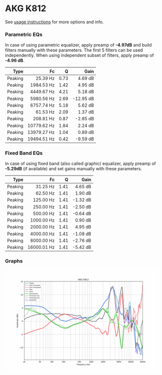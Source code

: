 # AKG K812
See [usage instructions](https://github.com/jaakkopasanen/AutoEq#usage) for more options and info.

### Parametric EQs
In case of using parametric equalizer, apply preamp of **-4.97dB** and build filters manually
with these parameters. The first 5 filters can be used independently.
When using independent subset of filters, apply preamp of **-4.96 dB**.

| Type    | Fc          |    Q | Gain      |
|--------:|------------:|-----:|----------:|
| Peaking | 25.39 Hz    | 0.73 | 4.69 dB   |
| Peaking | 1984.53 Hz  | 1.42 | 4.95 dB   |
| Peaking | 4449.67 Hz  | 4.21 | 5.18 dB   |
| Peaking | 5980.56 Hz  | 2.69 | -12.95 dB |
| Peaking | 6757.74 Hz  | 5.18 | 5.62 dB   |
| Peaking | 61.53 Hz    | 2.09 | 1.37 dB   |
| Peaking | 208.81 Hz   | 0.87 | -2.85 dB  |
| Peaking | 10779.62 Hz | 1.84 | 2.24 dB   |
| Peaking | 13979.27 Hz | 1.04 | 0.89 dB   |
| Peaking | 19494.51 Hz | 0.42 | -9.59 dB  |

### Fixed Band EQs
In case of using fixed band (also called graphic) equalizer, apply preamp of **-5.29dB**
(if available) and set gains manually with these parameters.

| Type    | Fc          |    Q | Gain     |
|--------:|------------:|-----:|---------:|
| Peaking | 31.25 Hz    | 1.41 | 4.65 dB  |
| Peaking | 62.50 Hz    | 1.41 | 1.90 dB  |
| Peaking | 125.00 Hz   | 1.41 | -1.32 dB |
| Peaking | 250.00 Hz   | 1.41 | -2.50 dB |
| Peaking | 500.00 Hz   | 1.41 | -0.64 dB |
| Peaking | 1000.00 Hz  | 1.41 | 0.90 dB  |
| Peaking | 2000.00 Hz  | 1.41 | 4.95 dB  |
| Peaking | 4000.00 Hz  | 1.41 | -1.08 dB |
| Peaking | 8000.00 Hz  | 1.41 | -2.76 dB |
| Peaking | 16000.01 Hz | 1.41 | -5.42 dB |

### Graphs
![](./AKG%20K812.png)
